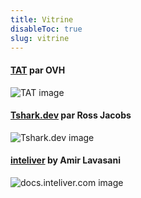 ```yaml
---
title: Vitrine
disableToc: true
slug: vitrine
---
```


#### [TAT](https://ovh.github.io/tat/overview/) par OVH
![TAT image](/assets/images/showcase/tat.png?width=50pc)

#### [Tshark.dev](https://tshark.dev) par Ross Jacobs
![Tshark.dev image](/assets/images/showcase/tshark_dev.png?width=50pc)

#### [inteliver](https://docs.inteliver.com) by Amir Lavasani
![docs.inteliver.com image](/assets/images/showcase/inteliver_docs.png?width=50pc)